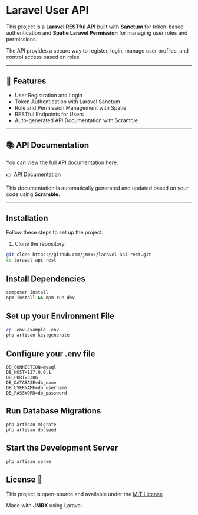 # Laravel User API

This project is a **Laravel RESTful API** built with **Sanctum** for token-based authentication and **Spatie Laravel Permission** for managing user roles and permissions.

The API provides a secure way to register, login, manage user profiles, and control access based on roles.

---

## 🚀 Features

- User Registration and Login
- Token Authentication with Laravel Sanctum
- Role and Permission Management with Spatie
- RESTful Endpoints for Users
- Auto-generated API Documentation with Scramble
---

## 📚 API Documentation

You can view the full API documentation here:

👉 [API Documentation](http://127.0.0.1:8000/docs/v1/api#/)

This documentation is automatically generated and updated based on your code using **Scramble**.

---

## Installation

Follow these steps to set up the project:

1. Clone the repository:

```bash
git clone https://github.com/jmrxx/laravel-api-rest.git
cd laravel-api-rest
```
## Install Dependencies

```bash
composer install
npm install && npm run dev
```

## Set up your Environment File

```bash
cp .env.example .env
php artisan key:generate
```

## Configure your .env file
```
DB_CONNECTION=mysql
DB_HOST=127.0.0.1
DB_PORT=3306
DB_DATABASE=db_name
DB_USERNAME=db_username
DB_PASSWORD=db_password
```

## Run Database Migrations
```
php artisan migrate
php artisan db:seed
```

## Start the Development Server
`php artisan serve
`

## License 📄
This project is open-source and available under the [MIT License](LICENSE.md)

Made with **JMRX** using Laravel.
